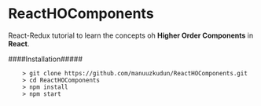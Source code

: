 # ReactHOComponents

React-Redux tutorial to learn the concepts oh **Higher Order Components** in **React**.

####Installation#####

```
	> git clone https://github.com/manuuzkudun/ReactHOComponents.git
	> cd ReactHOComponents
	> npm install
	> npm start
```
